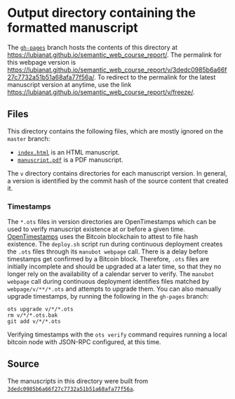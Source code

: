 # Output directory containing the formatted manuscript

The [`gh-pages`](https://github.com/lubianat/semantic_web_course_report/tree/gh-pages) branch hosts the contents of this directory at <https://lubianat.github.io/semantic_web_course_report/>.
The permalink for this webpage version is <https://lubianat.github.io/semantic_web_course_report/v/3dedc0985b6a66f27c7732a51b51a68afa77f56a/>.
To redirect to the permalink for the latest manuscript version at anytime, use the link <https://lubianat.github.io/semantic_web_course_report/v/freeze/>.

## Files

This directory contains the following files, which are mostly ignored on the `master` branch:

+ [`index.html`](index.html) is an HTML manuscript.
+ [`manuscript.pdf`](manuscript.pdf) is a PDF manuscript.

The `v` directory contains directories for each manuscript version.
In general, a version is identified by the commit hash of the source content that created it.

### Timestamps

The `*.ots` files in version directories are OpenTimestamps which can be used to verify manuscript existence at or before a given time.
[OpenTimestamps](https://opentimestamps.org/) uses the Bitcoin blockchain to attest to file hash existence.
The `deploy.sh` script run during continuous deployment creates the `.ots` files through its `manubot webpage` call.
There is a delay before timestamps get confirmed by a Bitcoin block.
Therefore, `.ots` files are initially incomplete and should be upgraded at a later time, so that they no longer rely on the availability of a calendar server to verify.
The `manubot webpage` call during continuous deployment identifies files matched by `webpage/v/**/*.ots` and attempts to upgrade them.
You can also manually upgrade timestamps, by running the following in the `gh-pages` branch:

```shell
ots upgrade v/*/*.ots
rm v/*/*.ots.bak
git add v/*/*.ots
```

Verifying timestamps with the `ots verify` command requires running a local bitcoin node with JSON-RPC configured, at this time.

## Source

The manuscripts in this directory were built from
[`3dedc0985b6a66f27c7732a51b51a68afa77f56a`](https://github.com/lubianat/semantic_web_course_report/commit/3dedc0985b6a66f27c7732a51b51a68afa77f56a).
